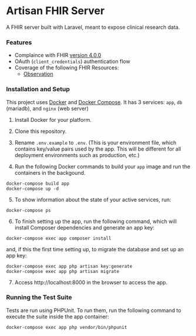 # Artisan FHIR Server
A FHIR server built with Laravel, meant to expose clinical research data.

### Features

- Complaince with FHIR [version  4.0.0](http://hl7.org/fhir/R4/index.html)
- OAuth (``client_credentials``) authentication flow
- Coverage of the following FHIR Resources:
    - [Observation](https://www.hl7.org/fhir/observation.html)

### Installation and Setup
This project uses [Docker](https://www.docker.com/) and [Docker Compose](https://docs.docker.com/compose/). It has 3 services: `app`, `db` (mariadb), and `nginx` (web server)


1. Install Docker for your platform.
2. Clone this repository.
3. Rename `.env.example` to `.env`. (This is your environment file, which contains key/value pairs used by the app. This will be different for all deployment environments such as production, etc.)

4. Run the following Docker commands to build your ``app`` image and run the containers in the backgound.
```
docker-compose build app
docker-compose up -d
```
5. To show information about the state of your active services, run:
```
docker-compose ps
```
6. To finish setting up the app, run the following command, which will install Composer dependencies and generate an app key:
```
docker-compose exec app composer install
```

and, if this the first time setting up, to migrate the database and set up an app key:

```
docker-compose exec app php artisan key:generate
docker-compose exec app php artisan migrate
```

7. Access http://localhost:8000 in the browser to access the app.


### Running the Test Suite
Tests are run using PHPUnit. To run them, run the following command to execute the suite inside the app container:

```
docker-compose exec app php vendor/bin/phpunit
```